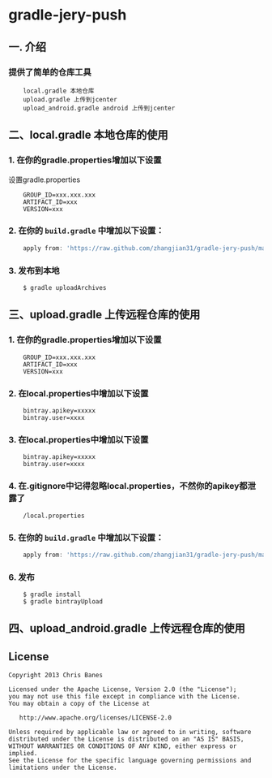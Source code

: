 gradle-jery-push
===============

## 一. 介绍

### 提供了简单的仓库工具
```properties
    local.gradle 本地仓库
    upload.gradle 上传到jcenter
    upload_android.gradle android 上传到jcenter
```

## 二、local.gradle 本地仓库的使用

### 1. 在你的gradle.properties增加以下设置
设置gradle.properties
```properties
    GROUP_ID=xxx.xxx.xxx
    ARTIFACT_ID=xxx
    VERSION=xxx
```
### 2. 在你的 `build.gradle` 中增加以下设置：
```groovy
    apply from: 'https://raw.github.com/zhangjian31/gradle-jery-push/master/local.gradle'
```
### 3. 发布到本地
```
    $ gradle uploadArchives
```

## 三、upload.gradle 上传远程仓库的使用

### 1. 在你的gradle.properties增加以下设置
```properties
    GROUP_ID=xxx.xxx.xxx
    ARTIFACT_ID=xxx
    VERSION=xxx
```

### 2. 在local.properties中增加以下设置
```properties
    bintray.apikey=xxxxx
    bintray.user=xxxx
```

### 3. 在local.properties中增加以下设置
```properties
    bintray.apikey=xxxxx
    bintray.user=xxxx
```

### 4. 在.gitignore中记得忽略local.properties，不然你的apikey都泄露了
```properties
    /local.properties
```

### 5. 在你的 `build.gradle` 中增加以下设置：
```groovy
    apply from: 'https://raw.github.com/zhangjian31/gradle-jery-push/master/upload.gradle'
```

### 6. 发布
```
    $ gradle install
    $ gradle bintrayUpload
```

## 四、upload_android.gradle 上传远程仓库的使用

## License

    Copyright 2013 Chris Banes

    Licensed under the Apache License, Version 2.0 (the "License");
    you may not use this file except in compliance with the License.
    You may obtain a copy of the License at

       http://www.apache.org/licenses/LICENSE-2.0

    Unless required by applicable law or agreed to in writing, software
    distributed under the License is distributed on an "AS IS" BASIS,
    WITHOUT WARRANTIES OR CONDITIONS OF ANY KIND, either express or implied.
    See the License for the specific language governing permissions and
    limitations under the License.
